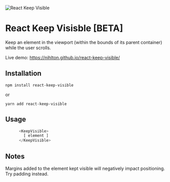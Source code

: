 ![React Keep Visible](https://repository-images.githubusercontent.com/257725090/ea52cb00-8486-11ea-80f1-d93c94bf0bea)

# React Keep Visisble [BETA]
Keep an element in the viewport (within the bounds of its parent container) while the user scrolls.

Live demo: https://nihlton.github.io/react-keep-visible/

## Installation

`npm install react-keep-visible`

or

`yarn add react-keep-visible`

## Usage

```js
      <KeepVisible>
        [ element ]
      </KeepVisible>

```

## Notes

Margins added to the element kept visible will negatively impact positioning.  Try padding instead.
